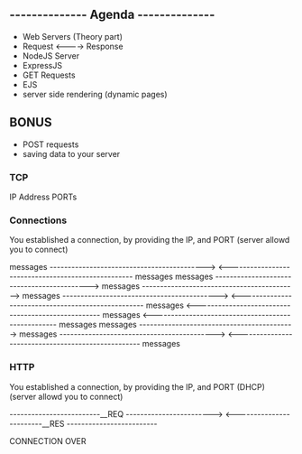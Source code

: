 ## -------------- Agenda --------------

- Web Servers (Theory part)
- Request <----> Response
- NodeJS Server
- ExpressJS
- GET Requests
- EJS
- server side rendering (dynamic pages)

## BONUS

- POST requests
- saving data to your server


### TCP

IP Address
PORTs

### Connections 

You established a connection, by providing the IP, and PORT
(server allowd you to connect)

messages ------------------------------------------->
<--------------------------------------------------- messages
messages ------------------------------------------->
messages ------------------------------------------->
messages ------------------------------------------->
<--------------------------------------------------- messages
<--------------------------------------------------- messages
<--------------------------------------------------- messages
messages ------------------------------------------->
messages ------------------------------------------->
<--------------------------------------------------- messages


### HTTP

You established a connection, by providing the IP, and PORT (DHCP)
(server allowd you to connect)

-------------------------__REQ ------------------------>
<------------------------__RES -------------------------

CONNECTION OVER
